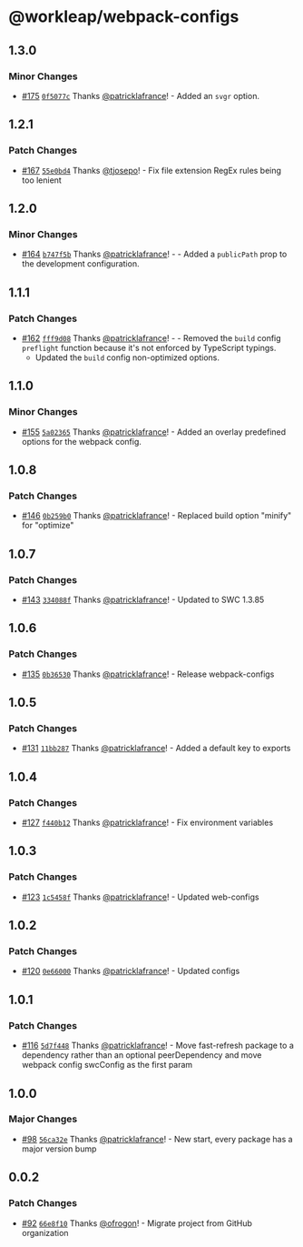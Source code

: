 # @workleap/webpack-configs

## 1.3.0

### Minor Changes

- [#175](https://github.com/gsoft-inc/wl-web-configs/pull/175) [`0f5077c`](https://github.com/gsoft-inc/wl-web-configs/commit/0f5077cdc9592e02099c498fcb6ebda6e1637e0c) Thanks [@patricklafrance](https://github.com/patricklafrance)! - Added an `svgr` option.

## 1.2.1

### Patch Changes

- [#167](https://github.com/gsoft-inc/wl-web-configs/pull/167) [`55e0bd4`](https://github.com/gsoft-inc/wl-web-configs/commit/55e0bd4a7574f3cc6c138474eca90b84a62ad16f) Thanks [@tjosepo](https://github.com/tjosepo)! - Fix file extension RegEx rules being too lenient

## 1.2.0

### Minor Changes

- [#164](https://github.com/gsoft-inc/wl-web-configs/pull/164) [`b747f5b`](https://github.com/gsoft-inc/wl-web-configs/commit/b747f5b1d1bc7f0b7935e04ab971dad256e8ed8c) Thanks [@patricklafrance](https://github.com/patricklafrance)! - - Added a `publicPath` prop to the development configuration.

## 1.1.1

### Patch Changes

- [#162](https://github.com/gsoft-inc/wl-web-configs/pull/162) [`fff9d08`](https://github.com/gsoft-inc/wl-web-configs/commit/fff9d087ebfe941fb38de8a46b3af79258f7f80d) Thanks [@patricklafrance](https://github.com/patricklafrance)! - - Removed the `build` config `preflight` function because it's not enforced by TypeScript typings.
  - Updated the `build` config non-optimized options.

## 1.1.0

### Minor Changes

- [#155](https://github.com/gsoft-inc/wl-web-configs/pull/155) [`5a02365`](https://github.com/gsoft-inc/wl-web-configs/commit/5a02365e18b002c48c20e4ae23114d7063027b2f) Thanks [@patricklafrance](https://github.com/patricklafrance)! - Added an overlay predefined options for the webpack config.

## 1.0.8

### Patch Changes

- [#146](https://github.com/gsoft-inc/wl-web-configs/pull/146) [`0b259b0`](https://github.com/gsoft-inc/wl-web-configs/commit/0b259b0849e32c49f78be2f9869a5daea0b4c6f3) Thanks [@patricklafrance](https://github.com/patricklafrance)! - Replaced build option "minify" for "optimize"

## 1.0.7

### Patch Changes

- [#143](https://github.com/gsoft-inc/wl-web-configs/pull/143) [`334088f`](https://github.com/gsoft-inc/wl-web-configs/commit/334088fac63aad6cc245ee3300da076e5c201287) Thanks [@patricklafrance](https://github.com/patricklafrance)! - Updated to SWC 1.3.85

## 1.0.6

### Patch Changes

- [#135](https://github.com/gsoft-inc/wl-web-configs/pull/135) [`0b36530`](https://github.com/gsoft-inc/wl-web-configs/commit/0b365307c97c4f1ef9c7ced8867a3bf103223c7a) Thanks [@patricklafrance](https://github.com/patricklafrance)! - Release webpack-configs

## 1.0.5

### Patch Changes

- [#131](https://github.com/gsoft-inc/wl-web-configs/pull/131) [`11bb287`](https://github.com/gsoft-inc/wl-web-configs/commit/11bb287847b4f525faa83abd23e46c56f58e41f4) Thanks [@patricklafrance](https://github.com/patricklafrance)! - Added a default key to exports

## 1.0.4

### Patch Changes

- [#127](https://github.com/gsoft-inc/wl-web-configs/pull/127) [`f440b12`](https://github.com/gsoft-inc/wl-web-configs/commit/f440b1251e2b3c1960dfc7f68bd090f573ec67d6) Thanks [@patricklafrance](https://github.com/patricklafrance)! - Fix environment variables

## 1.0.3

### Patch Changes

- [#123](https://github.com/gsoft-inc/wl-web-configs/pull/123) [`1c5458f`](https://github.com/gsoft-inc/wl-web-configs/commit/1c5458fba56494648b896e5263addaeb6380848e) Thanks [@patricklafrance](https://github.com/patricklafrance)! - Updated web-configs

## 1.0.2

### Patch Changes

- [#120](https://github.com/gsoft-inc/wl-web-configs/pull/120) [`0e66000`](https://github.com/gsoft-inc/wl-web-configs/commit/0e66000b2028cad9c606d3523e3bcf540e6350e2) Thanks [@patricklafrance](https://github.com/patricklafrance)! - Updated configs

## 1.0.1

### Patch Changes

- [#116](https://github.com/gsoft-inc/wl-web-configs/pull/116) [`5d7f448`](https://github.com/gsoft-inc/wl-web-configs/commit/5d7f4486b80f397efb59361935c8e944fcd00d97) Thanks [@patricklafrance](https://github.com/patricklafrance)! - Move fast-refresh package to a dependency rather than an optional peerDependency and move webpack config swcConfig as the first param

## 1.0.0

### Major Changes

- [#98](https://github.com/gsoft-inc/wl-web-configs/pull/98) [`56ca32e`](https://github.com/gsoft-inc/wl-web-configs/commit/56ca32ee3194c51210aacc5189f3ebbec5a4a7b6) Thanks [@patricklafrance](https://github.com/patricklafrance)! - New start, every package has a major version bump

## 0.0.2

### Patch Changes

- [#92](https://github.com/gsoft-inc/wl-web-configs/pull/92) [`66e8f10`](https://github.com/gsoft-inc/wl-web-configs/commit/66e8f1033a987523c65fe9e61f53dac6d2e38777) Thanks [@ofrogon](https://github.com/ofrogon)! - Migrate project from GitHub organization
